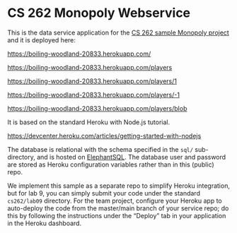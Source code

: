 # CS 262 Monopoly Webservice

This is the data service application for the [CS 262 sample Monopoly project](https://github.com/calvin-cs262-organization/monopoly-project) 
and it is deployed here:
          
       
<https://boiling-woodland-20833.herokuapp.com/>
  
<https://boiling-woodland-20833.herokuapp.com/players>
       
<https://boiling-woodland-20833.herokuapp.com/players/1>
       
<https://boiling-woodland-20833.herokuapp.com/players/-1>
       
<https://boiling-woodland-20833.herokuapp.com/players/blob>


It is based on the standard Heroku with Node.js tutorial.

<https://devcenter.heroku.com/articles/getting-started-with-nodejs>  

The database is relational with the schema specified in the `sql/` sub-directory,
 and is hosted on [ElephantSQL](https://www.elephantsql.com/). The database user
and password are stored as Heroku configuration variables rather than in this (public) repo.

We implement this sample as a separate repo to simplify Heroku integration, but 
for lab 9, you can simply submit your code under the standard `cs262/lab09` directory. 
For the team project, configure your Heroku app to auto-deploy the code from the
master/main branch of your
service repo; do this by following the instructions under the &ldquo;Deploy&rdquo; 
tab in your application in the Heroku dashboard.
 
